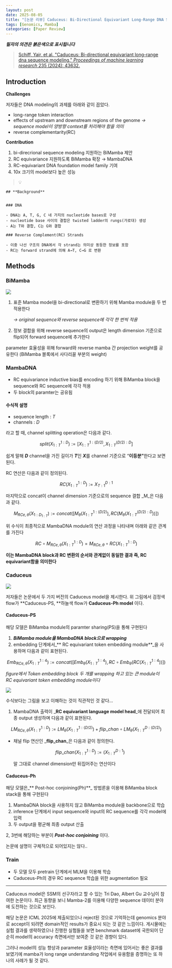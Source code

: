 ```yaml
---
layout: post
date: 2025-08-05
title: "[논문 리뷰] Caduceus: Bi-Directional Equivariant Long-Range DNA Sequence Modeling"
tags: [Genomics, Mamba]
categories: [Paper Review]
---
```


<span class="notion-red">_**필자의 의견은 붉은색으로 표시됩니다**_</span>


> [Schiff, Yair, et al. "Caduceus: Bi-directional equivariant long-range dna sequence modeling." ](https://pmc.ncbi.nlm.nih.gov/articles/PMC12189541/)[_Proceedings of machine learning research_](https://pmc.ncbi.nlm.nih.gov/articles/PMC12189541/)[ 235 (2024): 43632.](https://pmc.ncbi.nlm.nih.gov/articles/PMC12189541/)



## Introduction


**Challenges**


저자들은 DNA modeling의 과제를 아래와 같이 꼽았다.

- long-range token interaction
- effects of upstream and downstream regions of the genome 
_→ sequence model이 양방향 context를 처리해야 함을 의미_
- reverse complementarity(RC)

**Contribution**

1. bi-direcrional sequence modeling 지원하는 BiMamba 제안
1. RC equivariance 지원하도록 BiMamba 확장 → MambaDNA
1. RC-equivariant DNA foundation model family 기여
1. 10x 크기의 model보다 높은 성능

> 💡 


	## **Background**


	### DNA

	- DNA는 A, T, G, C 네 가지의 nucleotide bases로 구성
	- nucleotide base 사이의 결합은 twisted ladder의 rungs(가로대) 생성
	- A는 T와 결합, C는 G와 결합

	### Reverse Complement(RC) Strands

	- 이중 나선 구조의 DNA에서 각 strand는 의미상 동등한 정보를 포함
	- RC는 forward strand에 의해 A→T, C→G 로 변환


## Methods



### BiMamba


![](https://prod-files-secure.s3.us-west-2.amazonaws.com/542b861c-36a8-4051-84e5-8804b6728dba/2c247d59-7815-4980-99f0-8f0d21f445a7/image.png?X-Amz-Algorithm=AWS4-HMAC-SHA256&X-Amz-Content-Sha256=UNSIGNED-PAYLOAD&X-Amz-Credential=ASIAZI2LB466SNFIVU6D%2F20250821%2Fus-west-2%2Fs3%2Faws4_request&X-Amz-Date=20250821T190055Z&X-Amz-Expires=3600&X-Amz-Security-Token=IQoJb3JpZ2luX2VjEKr%2F%2F%2F%2F%2F%2F%2F%2F%2F%2FwEaCXVzLXdlc3QtMiJHMEUCICc4hDP%2B6UEdneQXoTqqBX0p3Kxjukb5Ff58ndEOyKhZAiEAi8zKYWTbvb5rZgJ9rtJpWtShTElDezbxEKBlKd7GI%2B8qiAQI8%2F%2F%2F%2F%2F%2F%2F%2F%2F%2F%2FARAAGgw2Mzc0MjMxODM4MDUiDJsHB01Sq7RTg6V7UircA2zfXB9ef%2FhJJ9tO%2FPFLwWAcHzZ3S6qktMNrG7LxA01imozHlg0etutRj2QdFaS5UI%2B48%2FImj7xEqIjb%2FPQiQ2KkPFDpAN%2BslDcMDKhTnxV5kbNYUCOVSEPRld0UEk4zYg79S0v0bQnESk5qIiIJpyX4wksfsN2CZ5A3MQBbsTEN7dEYBEjyGLH%2FxL%2Fxi3Dfs79Eh3nWjL8npzIfgGshDp%2BZjjg5whJpbcuGHxr8uGSeQmGec6vUatzpZ5szycE8o7tVFMHFfLDq3IYNCLeJcLF%2F3ZdEXA%2FGfHbzqpg%2BhB8yusyJiO8sdLywVJIM1gQCaHIwxQIKtYUQAQ0Xlg%2BYSeIlzlJwRNMhnP8CnirRKitgc2bQnSPkMsXBMKsqHUspd6ncmrlx%2BhkTArrK6Gjg5vdwmhRlTiIZ5tWb49O0WJQnwbrQ6iuSxSaPuNPyqSBk3ll9aRJfO0sPd0X4DJbro02RQERZZuS8fFP0zhL9uResKYDSO6rrVp3QFQpMBFzyxAizH4246tQlLp73cg%2BY8y3gAOUkTVBL5H601GrzrMVnpQO6CCE4n6IjUX11HVWbJFDvwX4md%2BfYrKTVqHDz4huJIJlgIa7KhH8eJELtXALf86UtBjAb5wd2cqM0MKzAncUGOqUBGTja6gtXT14lwkk2OypV3tPLCPACSzXadTyUipoPZZLvJFX2oVkiG95J%2FC6LMysvX69V5VOh8zkLyv4AsJ%2BW%2F1EAEEabhsRUhAQ%2B%2BBBPHao7GyRRzjkY0kj8wvOnWJZMTE8zO09fMG05L7NKmyF%2BoEDrDa%2B%2B80ZnL88YwiymkpKjNuWmbpuIeIlNzzhx2%2FCLTaDG%2FQTJZyfCyYWO5IAdDbRpK8kz&X-Amz-Signature=5dddeed99e1f645fd72040f2e81d51c4bab7a5e20dbf14e743f9d1e948a861c2&X-Amz-SignedHeaders=host&x-amz-checksum-mode=ENABLED&x-id=GetObject)

1. 표준 Mamba model을 bi-directional로 변환하기 위해 Mamba module을 두 번 적용한다

	_→ original sequence와 reverse sequence에 각각 한 번씩 적용_

1. 정보 결합을 위해 reverse sequence의 output은 length dimension 기준으로 flip되어 forward sequence에 추가한다

parameter 효율성을 위해 forward와 reverse mamba 간 projection weight를 공유한다 (BiMamba 블록에서 사다리꼴 부분의 weight)



### MambaDNA

- RC equivariance inductive bias를 encoding 하기 위해 BiMamba block을 sequence와 RC sequence에 각각 적용
- 두 block의 paramter는 공유됨


#### 수식적 설명

- sequence length : _T_
- channels : _D_

라고 할 때,  channel splitting operation은 다음과 같다.


$$
split(X^{1:D}_{1:T}):=[X^{1:(D/2)}_{1:T},X^{(D/2):D}_{1:T}]
$$


<span class="notion-red">쉽게 말해 </span><span class="notion-red">_**D**_</span><span class="notion-red"> channel을 가진 길이가 </span><span class="notion-red">_**T**_</span><span class="notion-red">인 </span><span class="notion-red">_**X**_</span><span class="notion-red">를 channel 기준으로 “</span><span class="notion-red">**이등분”**</span><span class="notion-red">한다고 보면 된다.</span>


RC 연산은 다음과 같이 정의된다.


$$
RC(X^{1:D}_{1:T}):=X^{D:1}_{T:1}
$$


마지막으로 concat이 channel dimension 기준으로의 sequence 결합 _M_은 다음과 같다.


$$
M_{RCe,\theta}(X_{1:D_{1:T}}):=concat([M_{\theta}(X^{1:(D/2)}_{1:T}),RC(M_{\theta}(X^{(D/2):D}_{1:T}))])
$$


위 수식이 최종적으로 MambaDNA module의 연산 과정을 나타내며 아래와 같은 관계를 가진다


$$
RC\circ M_{RCe,\theta}(X^{1:D}_{1:T}) = M_{RCe,\theta} \circ RC(X^{1:D}_{1:T})
$$


**이는 MambaDNA block과 RC 변환의 순서와 관계없이 동일한 결과 즉, RC equivariant함을 의미한다**



### Caduceus


![](https://prod-files-secure.s3.us-west-2.amazonaws.com/542b861c-36a8-4051-84e5-8804b6728dba/f94a60d7-8145-473b-aef9-7c68d3ec604a/image.png?X-Amz-Algorithm=AWS4-HMAC-SHA256&X-Amz-Content-Sha256=UNSIGNED-PAYLOAD&X-Amz-Credential=ASIAZI2LB466SNFIVU6D%2F20250821%2Fus-west-2%2Fs3%2Faws4_request&X-Amz-Date=20250821T190055Z&X-Amz-Expires=3600&X-Amz-Security-Token=IQoJb3JpZ2luX2VjEKr%2F%2F%2F%2F%2F%2F%2F%2F%2F%2FwEaCXVzLXdlc3QtMiJHMEUCICc4hDP%2B6UEdneQXoTqqBX0p3Kxjukb5Ff58ndEOyKhZAiEAi8zKYWTbvb5rZgJ9rtJpWtShTElDezbxEKBlKd7GI%2B8qiAQI8%2F%2F%2F%2F%2F%2F%2F%2F%2F%2F%2FARAAGgw2Mzc0MjMxODM4MDUiDJsHB01Sq7RTg6V7UircA2zfXB9ef%2FhJJ9tO%2FPFLwWAcHzZ3S6qktMNrG7LxA01imozHlg0etutRj2QdFaS5UI%2B48%2FImj7xEqIjb%2FPQiQ2KkPFDpAN%2BslDcMDKhTnxV5kbNYUCOVSEPRld0UEk4zYg79S0v0bQnESk5qIiIJpyX4wksfsN2CZ5A3MQBbsTEN7dEYBEjyGLH%2FxL%2Fxi3Dfs79Eh3nWjL8npzIfgGshDp%2BZjjg5whJpbcuGHxr8uGSeQmGec6vUatzpZ5szycE8o7tVFMHFfLDq3IYNCLeJcLF%2F3ZdEXA%2FGfHbzqpg%2BhB8yusyJiO8sdLywVJIM1gQCaHIwxQIKtYUQAQ0Xlg%2BYSeIlzlJwRNMhnP8CnirRKitgc2bQnSPkMsXBMKsqHUspd6ncmrlx%2BhkTArrK6Gjg5vdwmhRlTiIZ5tWb49O0WJQnwbrQ6iuSxSaPuNPyqSBk3ll9aRJfO0sPd0X4DJbro02RQERZZuS8fFP0zhL9uResKYDSO6rrVp3QFQpMBFzyxAizH4246tQlLp73cg%2BY8y3gAOUkTVBL5H601GrzrMVnpQO6CCE4n6IjUX11HVWbJFDvwX4md%2BfYrKTVqHDz4huJIJlgIa7KhH8eJELtXALf86UtBjAb5wd2cqM0MKzAncUGOqUBGTja6gtXT14lwkk2OypV3tPLCPACSzXadTyUipoPZZLvJFX2oVkiG95J%2FC6LMysvX69V5VOh8zkLyv4AsJ%2BW%2F1EAEEabhsRUhAQ%2B%2BBBPHao7GyRRzjkY0kj8wvOnWJZMTE8zO09fMG05L7NKmyF%2BoEDrDa%2B%2B80ZnL88YwiymkpKjNuWmbpuIeIlNzzhx2%2FCLTaDG%2FQTJZyfCyYWO5IAdDbRpK8kz&X-Amz-Signature=afe4016a051e61c337163266c1fd1eda317c927fd5d9a3d024a07a1191097af9&X-Amz-SignedHeaders=host&x-amz-checksum-mode=ENABLED&x-id=GetObject)


저자들은 논문에서 두 가지 버전의 Caduceus model을 제시한다. 위 그림에서 검정색 flow가 **Caduceus-PS, **하늘색 flow가 **Caduceus-Ph model** 이다.



#### Caduceus-PS


해당 모델은 BiMamba module의 paramter sharing(PS)을 통해 구현된다

1. _**BiMamba module을 MambaDNA block으로 wrapping**_
1. embedding 단계에서_** RC equivariant token embedding module**_을 사용하며 다음과 같이 표현된다.

$$
Emb_{RCe,\theta}(X^{1:4}_{1:T}):=concat([Emb_{\theta}(X^{1:4}_{1:T}),RC \circ Emb_{\theta}(RC(X^{1:4}_{1:T}))])
$$


_figure에서 Token embedding block 두 개를 wrapping 하고 있는 큰 module이 RC equivariant token embedding module이다_


![](https://prod-files-secure.s3.us-west-2.amazonaws.com/542b861c-36a8-4051-84e5-8804b6728dba/b175e4da-71eb-4e91-8c23-a06dabe673c9/image.png?X-Amz-Algorithm=AWS4-HMAC-SHA256&X-Amz-Content-Sha256=UNSIGNED-PAYLOAD&X-Amz-Credential=ASIAZI2LB466SNFIVU6D%2F20250821%2Fus-west-2%2Fs3%2Faws4_request&X-Amz-Date=20250821T190055Z&X-Amz-Expires=3600&X-Amz-Security-Token=IQoJb3JpZ2luX2VjEKr%2F%2F%2F%2F%2F%2F%2F%2F%2F%2FwEaCXVzLXdlc3QtMiJHMEUCICc4hDP%2B6UEdneQXoTqqBX0p3Kxjukb5Ff58ndEOyKhZAiEAi8zKYWTbvb5rZgJ9rtJpWtShTElDezbxEKBlKd7GI%2B8qiAQI8%2F%2F%2F%2F%2F%2F%2F%2F%2F%2F%2FARAAGgw2Mzc0MjMxODM4MDUiDJsHB01Sq7RTg6V7UircA2zfXB9ef%2FhJJ9tO%2FPFLwWAcHzZ3S6qktMNrG7LxA01imozHlg0etutRj2QdFaS5UI%2B48%2FImj7xEqIjb%2FPQiQ2KkPFDpAN%2BslDcMDKhTnxV5kbNYUCOVSEPRld0UEk4zYg79S0v0bQnESk5qIiIJpyX4wksfsN2CZ5A3MQBbsTEN7dEYBEjyGLH%2FxL%2Fxi3Dfs79Eh3nWjL8npzIfgGshDp%2BZjjg5whJpbcuGHxr8uGSeQmGec6vUatzpZ5szycE8o7tVFMHFfLDq3IYNCLeJcLF%2F3ZdEXA%2FGfHbzqpg%2BhB8yusyJiO8sdLywVJIM1gQCaHIwxQIKtYUQAQ0Xlg%2BYSeIlzlJwRNMhnP8CnirRKitgc2bQnSPkMsXBMKsqHUspd6ncmrlx%2BhkTArrK6Gjg5vdwmhRlTiIZ5tWb49O0WJQnwbrQ6iuSxSaPuNPyqSBk3ll9aRJfO0sPd0X4DJbro02RQERZZuS8fFP0zhL9uResKYDSO6rrVp3QFQpMBFzyxAizH4246tQlLp73cg%2BY8y3gAOUkTVBL5H601GrzrMVnpQO6CCE4n6IjUX11HVWbJFDvwX4md%2BfYrKTVqHDz4huJIJlgIa7KhH8eJELtXALf86UtBjAb5wd2cqM0MKzAncUGOqUBGTja6gtXT14lwkk2OypV3tPLCPACSzXadTyUipoPZZLvJFX2oVkiG95J%2FC6LMysvX69V5VOh8zkLyv4AsJ%2BW%2F1EAEEabhsRUhAQ%2B%2BBBPHao7GyRRzjkY0kj8wvOnWJZMTE8zO09fMG05L7NKmyF%2BoEDrDa%2B%2B80ZnL88YwiymkpKjNuWmbpuIeIlNzzhx2%2FCLTaDG%2FQTJZyfCyYWO5IAdDbRpK8kz&X-Amz-Signature=7a22e0b8e521b67da0943e0a6db914e8619717ee148b1c9ba63bf6640ebfe5f3&X-Amz-SignedHeaders=host&x-amz-checksum-mode=ENABLED&x-id=GetObject)


<span class="notion-red">수식보다는 그림을 보고 이해하는 것이 직관적인 것 같다…</span>

1. MambaDNA 출력이 _**RC equivariant language model head**_에 전달되어 최종 output 생성하며 다음과 같이 표현된다.

$$
LM_{RCe,\theta}(X^{1:D}_{1:T}):= LM_{\theta}(X^{1:(D/2)}_{1:T})+flip\_chan\circ LM_{\theta}(X^{D:(D/2)}_{1:T})
$$

- 채널 flip 연산인 _**flip\_chan**_은 다음과 같이 정의한다.

	$$
	flip\_chan(X^{1:D}_{1:T}):=(X^{D:1}_{1:T})
	$$


	말 그대로 channel dimension만 뒤집어주는 연산이다



#### Caduceus-Ph


해당 모델은_** Post-hoc conjoining(Ph)**_ 방법론을 이용해 BiMamba block stack을 통해 구현된다

1. MambaDNA block을 사용하지 않고 BiMamba module을 backbone으로 학습
1. inference 단계에서 input sequence와 input의 RC sequence를 각각 model에 입력
1. 두 output을 평균해 최종 output 산출

2, 3번에 해당하는 부분이 _**Post-hoc conjoining**_ 이다.


<span class="notion-red">논문에 설명이 구체적으로 되어있지는 않다..</span>



### Train

- 두 모델 모두 pretrain 단계에서 MLM을 이용해 학습
- Caduceus-Ph의 경우 RC sequence 학습을 위한 augmentation 필요

---


<span class="notion-red">Caduceus model은 SSM의 선구자라고 할 수 있는 Tri Dao, Albert Gu 교수님이 참여한 논문이다. 최근 동향을 보니 Mamba-2를 이용해 다양한 sequence 데이터 분야에 도전하는 것으로 보인다.</span>


<span class="notion-red">해당 논문은 ICML 2025에 제출되었으나 reject된 것으로 기억하는데 genomics 분야로 accept이 되려면 domain적인 results가 중요시 되는 것 같은 느낌이다. 게시물에는 실험 결과를 생략하였으나 진행한 실험들을 보면 benchmark dataset에 국한되어 단순히 model의 accuracy 측면에서만 보여준 것 같은 경향이 있다.</span>


<span class="notion-red">그러나 model의 성능 향상과 parameter 효율성이라는 측면에 있어서는 좋은 결과를 보였기에 mamba가 long range understanding 작업에서 유용함을 증명하는 또 하나의 사례가 될 것 같다.</span>

